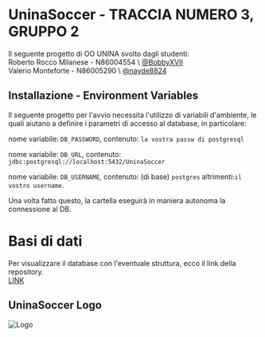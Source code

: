 
# UninaSoccer - TRACCIA NUMERO 3, GRUPPO 2

Il seguente progetto di OO UNINA svolto dagli studenti:  
Roberto Rocco Milanese - N86004554 \ [@BobbyXVII](https://github.com/BobbyXVII)  
Valerio Monteforte - N86005290 \ [@nayde8824](https://github.com/nayde8824)



## Installazione - Environment Variables

Il seguente progetto per l'avvio necessita l'utilizzo di variabili d'ambiente, le quali aiutano a definire i parametri di accesso al database, in particolare:  

nome variabile: `DB_PASSWORD`, contenuto: `la vostra passw di postgresql`

nome variabile: `DB_URL`, contenuto: `jdbc:postgresql://localhost:5432/UninaSoccer`

nome variabile: `DB_USERNAME`, contenuto: (di base) `postgres` altrimenti:`il vostro username`.  

Una volta fatto questo, la cartella eseguirà in maniera autonoma la connessione al DB.


# Basi di dati
Per visualizzare il database con l'eventuale struttura, ecco il link della repository.  
[LINK](https://github.com/BobbyXVII/Progetto-BD-2023-2024)


## UninaSoccer Logo
![Logo](https://imgur.com/Umw2tjl.png)
